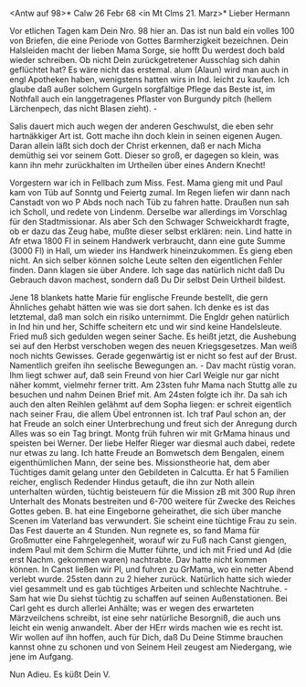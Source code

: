 <Antw auf 98>* Calw 26 Febr 68
 <in Mt Clms 21. Marz>*
Lieber Hermann

Vor etlichen Tagen kam Dein Nro. 98 hier an. Das ist nun bald ein volles 100 von Briefen, die eine Periode von Gottes Barmherzigkeit bezeichnen. Dein Halsleiden macht der lieben Mama Sorge, sie hofft Du werdest doch bald wieder schreiben. Ob nicht Dein zurückgetretener Ausschlag sich dahin geflüchtet hat? Es wäre nicht das erstemal. alum (Alaun) wird man auch in engl Apotheken haben, wenigstens hatten wirs in Ind. leicht zu kaufen. Ich glaube daß außer solchem Gurgeln sorgfältige Pflege das Beste ist, im Nothfall auch ein langgetragenes Pflaster von Burgundy pitch (hellem Lärchenpech, das nicht Blasen zieht). -

Salis dauert mich auch wegen der anderen Geschwulst, die eben sehr hartnäkkiger Art ist. Gott mache ihn doch klein in seinen eigenen Augen. Daran allein läßt sich doch der Christ erkennen, daß er nach Micha demüthig sei vor seinem Gott. Dieser so groß, er dagegen so klein, was kann ihn mehr zurückhalten im Urtheilen über eines Andern Knecht!

Vorgestern war ich in Fellbach zum Miss. Fest. Mama gieng mit und Paul kam von Tüb auf Sonntg und Feiertg zumal. Im Regen liefen wir dann nach Canstadt von wo P Abds noch nach Tüb zu fahren hatte. Draußen nun sah ich Scholl, und redete von Lindenm. Derselbe war allerdings im Vorschlag für den Stadtmissionar. Als aber Sch den Schwager Schweickhardt fragte, ob er dazu das Zeug habe, mußte dieser selbst erklären: nein. Lind hatte in Afr etwa 1800 Fl in seinem Handwerk verbraucht, dann eine gute Summe (3000 Fl) in Hall, um wieder ins Handwerk hineinzukommen. Es gieng eben nicht. An sich selber können solche Leute selten den eigentlichen Fehler finden. Dann klagen sie über Andere. Ich sage das natürlich nicht daß Du Gebrauch davon machest, sondern daß Du Dir selbst Dein Urtheil bildest.

Jene 18 blankets hatte Marie für englische Freunde bestellt, die gern Ähnliches gehabt hätten wie was sie dort sahen. Ich denke es ist das letztemal, daß man solch ein risiko unternimmt. Die Engldr gehen natürlich in Ind hin und her, Schiffe scheitern etc und wir sind keine Handelsleute. 
Fried muß sich gedulden wegen seiner Sache. Es heißt jetzt, die Aushebung sei auf den Herbst verschoben wegen des neuen Kriegsgesetzes. Man weiß noch nichts Gewisses. Gerade gegenwärtig ist er nicht so fest auf der Brust. Namentlich greifen ihn seelische Bewegungen an. - Dav macht rüstig voran. Ihm liegt schwer auf, daß sein Freund von hier Carl Weigle nur gar nicht näher kommt, vielmehr ferner tritt. Am 23sten fuhr Mama nach Stuttg alle zu besuchen und nahm Deinen Brief mit. Am 24sten folgte ich ihr. Da sah ich auch den alten Reihlen gelähmt auf dem Sopha liegen: er schreit eigentlich nach seiner Frau, die allem Übel entronnen ist. Ich traf Paul schon an, der hat Freude an solch einer Unterbrechung und freut sich der Anregung durch Alles was so ein Tag bringt. Montg früh fuhren wir mit GrMama hinaus und speisten bei Werner. Der liebe Helfer Rieger war diesmal auch dabei, redete nur etwas zu lang. Ich hatte Freude an Bomwetsch dem Bengalen, einem eigenthümlichen Mann, der seine bes. Missionstheorie hat, dem aber Tüchtiges damit gelang unter den Gebildeten in Calcutta. Er hat 5 Familien reicher, englisch Redender Hindus getauft, die ihn zur Noth allein unterhalten würden, tüchtig beisteuern für die Mission zB mit 300 Rup ihren Unterhalt des Monats bestreiten und 6-700 weitere für Zwecke des Reiches Gottes geben. B. hat eine Eingeborne geheirathet, die sich über manche Scenen im Vaterland bas verwundert. Sie scheint eine tüchtige Frau zu sein. Das Fest dauerte an 4 Stunden. Nun regnete es, so fand Mama für Großmutter eine Fahrgelegenheit, worauf wir zu Fuß nach Canst giengen, indem Paul mit dem Schirm die Mutter führte, und ich mit Fried und Ad (die erst Nachm. gekommen waren) nachtrabte. Dav hatte nicht kommen können. In Canst ließen wir Pl, und fuhren zu GrMama, wo ein netter Abend verlebt wurde. 25sten dann zu 2 hieher zurück. Natürlich hatte sich wieder viel gesammelt und es gab tüchtiges Arbeiten und schlechte Nachtruhe. - Sam hat wie Du siehst tüchtig zu schaffen auf seinen Außenstationen. Bei Carl geht es durch allerlei Anhälte; was er wegen des erwarteten Märzveilchens schreibt, ist eine sehr natürliche Besorgniß, die auch uns leicht ein wenig anwandelt. Aber der HErr wirds machen wie es recht ist. Wir wollen auf ihn hoffen, auch für Dich, daß Du Deine Stimme brauchen kannst ohne zu schonen und von Seinem Heil zeugest am Niedergang, wie jene im Aufgang.

 Nun Adieu. Es küßt Dein V.
